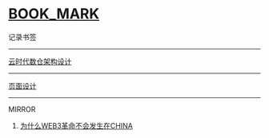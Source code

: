 # [BOOK_MARK](https://github.com/linziyang1106/2022/issues/11)

记录书签

---

[云时代数仓架构设计](https://bohutang.me/2021/08/08/datafuse-cloud-warehouse-arch/)

---

[页面设计](https://www.checklist.design/)

---

MIRROR
1. [为什么WEB3革命不会发生在CHINA](https://mirror.xyz/0x0E58bB9795a9D0F065e3a8Cc2aed2A63D6977d8A/fsrtEeVftvNA4OGRTrQ7aZqqPWQ09foExSRDqeNxETc)